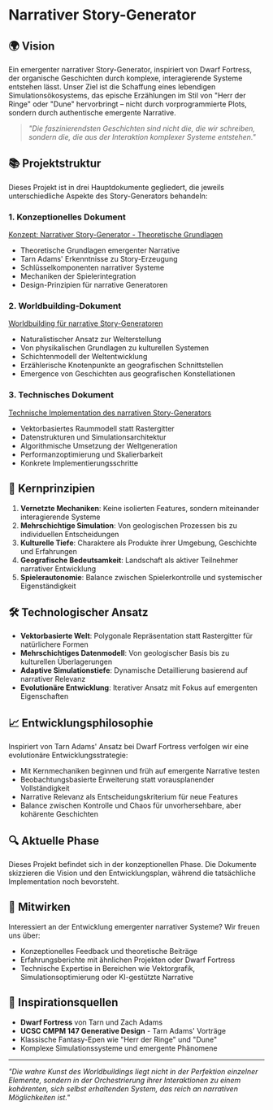 # Narrativer Story-Generator

## 🌍 Vision

Ein emergenter narrativer Story-Generator, inspiriert von Dwarf Fortress, der organische Geschichten durch komplexe, interagierende Systeme entstehen lässt. Unser Ziel ist die Schaffung eines lebendigen Simulationsökosystems, das epische Erzählungen im Stil von "Herr der Ringe" oder "Dune" hervorbringt – nicht durch vorprogrammierte Plots, sondern durch authentische emergente Narrative.

> _"Die faszinierendsten Geschichten sind nicht die, die wir schreiben, sondern die, die aus der Interaktion komplexer Systeme entstehen."_

## 📚 Projektstruktur

Dieses Projekt ist in drei Hauptdokumente gegliedert, die jeweils unterschiedliche Aspekte des Story-Generators behandeln:

### 1. Konzeptionelles Dokument

[Konzept: Narrativer Story-Generator - Theoretische Grundlagen](./Konzept_Narrativer_Story-Generator.md)

- Theoretische Grundlagen emergenter Narrative
- Tarn Adams' Erkenntnisse zu Story-Erzeugung
- Schlüsselkomponenten narrativer Systeme
- Mechaniken der Spielerintegration
- Design-Prinzipien für narrative Generatoren

### 2. Worldbuilding-Dokument

[Worldbuilding für narrative Story-Generatoren](./Worldbuilding_f%C3%BCr_narrative_Story-Generatoren.md)

- Naturalistischer Ansatz zur Welterstellung
- Von physikalischen Grundlagen zu kulturellen Systemen
- Schichtenmodell der Weltentwicklung
- Erzählerische Knotenpunkte an geografischen Schnittstellen
- Emergence von Geschichten aus geografischen Konstellationen

### 3. Technisches Dokument

[Technische Implementation des narrativen Story-Generators](./Technische_Implementation.md)

- Vektorbasiertes Raummodell statt Rastergitter
- Datenstrukturen und Simulationsarchitektur
- Algorithmische Umsetzung der Weltgeneration
- Performanzoptimierung und Skalierbarkeit
- Konkrete Implementierungsschritte

## 🔑 Kernprinzipien

1. **Vernetzte Mechaniken**: Keine isolierten Features, sondern miteinander interagierende Systeme
2. **Mehrschichtige Simulation**: Von geologischen Prozessen bis zu individuellen Entscheidungen
3. **Kulturelle Tiefe**: Charaktere als Produkte ihrer Umgebung, Geschichte und Erfahrungen
4. **Geografische Bedeutsamkeit**: Landschaft als aktiver Teilnehmer narrativer Entwicklung
5. **Spielerautonomie**: Balance zwischen Spielerkontrolle und systemischer Eigenständigkeit

## 🛠️ Technologischer Ansatz

- **Vektorbasierte Welt**: Polygonale Repräsentation statt Rastergitter für natürlichere Formen
- **Mehrschichtiges Datenmodell**: Von geologischer Basis bis zu kulturellen Überlagerungen
- **Adaptive Simulationstiefe**: Dynamische Detaillierung basierend auf narrativer Relevanz
- **Evolutionäre Entwicklung**: Iterativer Ansatz mit Fokus auf emergenten Eigenschaften

## 📈 Entwicklungsphilosophie

Inspiriert von Tarn Adams' Ansatz bei Dwarf Fortress verfolgen wir eine evolutionäre Entwicklungsstrategie:

- Mit Kernmechaniken beginnen und früh auf emergente Narrative testen
- Beobachtungsbasierte Erweiterung statt vorausplanender Vollständigkeit
- Narrative Relevanz als Entscheidungskriterium für neue Features
- Balance zwischen Kontrolle und Chaos für unvorhersehbare, aber kohärente Geschichten

## 🔍 Aktuelle Phase

Dieses Projekt befindet sich in der konzeptionellen Phase. Die Dokumente skizzieren die Vision und den Entwicklungsplan, während die tatsächliche Implementation noch bevorsteht.

## 🤝 Mitwirken

Interessiert an der Entwicklung emergenter narrativer Systeme? Wir freuen uns über:

- Konzeptionelles Feedback und theoretische Beiträge
- Erfahrungsberichte mit ähnlichen Projekten oder Dwarf Fortress
- Technische Expertise in Bereichen wie Vektorgrafik, Simulationsoptimierung oder KI-gestützte Narrative

## 📖 Inspirationsquellen

- **Dwarf Fortress** von Tarn und Zach Adams
- **UCSC CMPM 147 Generative Design** - Tarn Adams' Vorträge
- Klassische Fantasy-Epen wie "Herr der Ringe" und "Dune"
- Komplexe Simulationssysteme und emergente Phänomene

---

_"Die wahre Kunst des Worldbuildings liegt nicht in der Perfektion einzelner Elemente, sondern in der Orchestrierung ihrer Interaktionen zu einem kohärenten, sich selbst erhaltenden System, das reich an narrativen Möglichkeiten ist."_